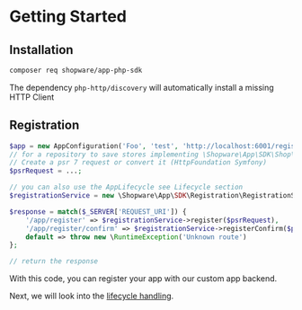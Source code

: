 # Getting Started

## Installation

```bash
composer req shopware/app-php-sdk
```

The dependency `php-http/discovery` will automatically install a missing HTTP Client

## Registration

```php
$app = new AppConfiguration('Foo', 'test', 'http://localhost:6001/register/callback');
// for a repository to save stores implementing \Shopware\App\SDK\Shop\ShopRepositoryInterface, see FileShopRepository as an example$repository = ...;
// Create a psr 7 request or convert it (HttpFoundation Symfony)
$psrRequest = ...;

// you can also use the AppLifecycle see Lifecycle section
$registrationService = new \Shopware\App\SDK\Registration\RegistrationService($app, $repository);

$response = match($_SERVER['REQUEST_URI']) {
    '/app/register' => $registrationService->register($psrRequest),
    '/app/register/confirm' => $registrationService->registerConfirm($psrRequest),
    default => throw new \RuntimeException('Unknown route')
};

// return the response
```

With this code, you can register your app with our custom app backend.

Next, we will look into the [lifecycle handling](./02-lifecycle.md).
